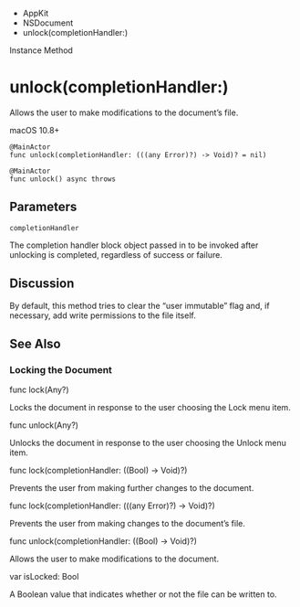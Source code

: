 

- AppKit
- NSDocument
-  unlock(completionHandler:) 

Instance Method

# unlock(completionHandler:)

Allows the user to make modifications to the document’s file.

macOS 10.8+

``` source
@MainActor
func unlock(completionHandler: (((any Error)?) -> Void)? = nil)
```

``` source
@MainActor
func unlock() async throws
```

## Parameters 

`completionHandler`  

The completion handler block object passed in to be invoked after unlocking is completed, regardless of success or failure.

## Discussion

By default, this method tries to clear the “user immutable” flag and, if necessary, add write permissions to the file itself.

## See Also

### Locking the Document

func lock(Any?)

Locks the document in response to the user choosing the Lock menu item.

func unlock(Any?)

Unlocks the document in response to the user choosing the Unlock menu item.

func lock(completionHandler: ((Bool) -> Void)?)

Prevents the user from making further changes to the document.

func lock(completionHandler: (((any Error)?) -> Void)?)

Prevents the user from making changes to the document’s file.

func unlock(completionHandler: ((Bool) -> Void)?)

Allows the user to make modifications to the document.

var isLocked: Bool

A Boolean value that indicates whether or not the file can be written to.

